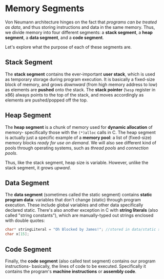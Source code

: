 # Memory Segments

Von Neumann architecture hinges on the fact that *programs can be treated as data*, and thus storing instructions and data in the same memory. Thus, we divide memory into four different segments: a **stack segment**, a **heap segment**, a **data segment**, and a **code segment**.

Let's explore what the purpose of each of these segments are. 

## Stack Segment

The **stack segment** contains the ever-important **user stack**, which is used as temporary storage during program execution. It is basically a fixed-size block of memory, and grows *downward* (from high memory address to low) as elements are **pushed** onto the stack. The **stack pointer** (`%esp` register in x86) always points to the top of the stack, and moves accordingly as elements are pushed/popped off the top.

## Heap Segment

The **heap segment** is a chunk of memory used for **dynamic allocation** of memory- specifically those with the `(*)alloc` calls in C. The heap segment is actually just a specific example of a **memory pool**: a list of (fixed-size) memory blocks *ready for use on demand*. We will also see different kind of pools through operating systems, such as *thread pools* and *connection pools*.

Thus, like the stack segment, heap size is variable. However, unlike the stack segment, it grows *upward*. 

## Data Segment

The **data segment** (sometimes called the static segment) contains **static program data**: variables that don't change (static) through program execution. These include global variables and other data specifically declared static. There's also another exception in C with **string literals** (also called "string constants"), which are manually-typed out strings enclosed with double quotes:

```C
char* stringLiteral = "Oh Blocked by James!"; //stored in data/static segment
char x[15];
```

## Code Segment

Finally, the **code segment** (also called text segment) contains our program instructions- basically, the lines of code to be executed. Specifically it contains the program's **machine instructions** or **assembly code**. 

 
